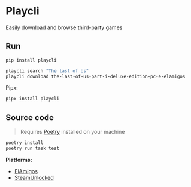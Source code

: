 # Playcli

Easily download and browse third-party games

## Run
```sh
pip install playcli

playcli search "The last of Us"
playcli download the-last-of-us-part-i-deluxe-edition-pc-e-elamigos
```
Pipx:
```sh
pipx install playcli
```

## Source code
>
> Requires [Poetry](https://python-poetry.org/docs/#installation) installed on your machine

```sh
poetry install
poetry run task test
```

__Platforms:__

- [ElAmigos](https://www.elamigos-games.com/)
- [SteamUnlocked](https://steamunlocked.net/)
